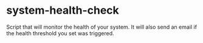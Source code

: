 # system-health-check
Script that will monitor the health of your system. It will also send an email if the health threshold you set was triggered.
